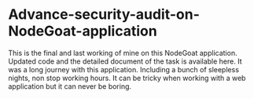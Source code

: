 # Advance-security-audit-on-NodeGoat-application
This is the final and last working of mine on this NodeGoat application. Updated code and the detailed document of the task is available here. It was a long journey with this application. Including a bunch of sleepless nights, non stop working hours. It can be tricky when working with a web application but it can never be boring.
